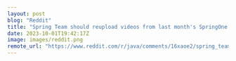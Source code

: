 ```yaml
---
layout: post
blog: "Reddit"
title: "Spring Team should reupload videos from last month's SpringOne conference."
date: 2023-10-01T19:42:17Z
image: images/reddit.png
remote_url: "https://www.reddit.com/r/java/comments/16xaoe2/spring_team_should_reupload_videos_from_last/"
---
```

